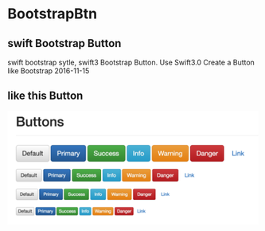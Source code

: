 # BootstrapBtn
## swift Bootstrap Button
swift bootstrap sytle, swift3 Bootstrap Button. Use Swift3.0 Create a Button like Bootstrap 2016-11-15
## like this Button

![image](https://github.com/zhangliangzhi/BootstrapBtn/raw/master/bootcss_button.png)